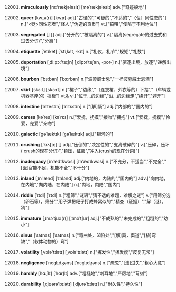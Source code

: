 12001. **miraculously**
[mɪ'rækjələslɪ]  [məˈrækjələslɪ]
adv.["奇迹般地"]  

12002. **queer**
[kwɪə(r)]  [kwɪr]
adj.["古怪的","可疑的","不适的","〈俚〉同性恋的"]  n.["<贬>同性恋者","怪人","伪造的货币"]  vt.["搞糟","使陷于不利地位"]  

12003. **segregated**
[]  []
adj.["分开的","被隔离的"]  v.["隔离(segregate的过去式和过去分词)","分离"]  

12004. **etiquette**
[ˈetɪket]  [ˈɛtɪˌkɛt, -kɪt]
n.["礼仪，礼节","规矩","礼数"]  

12005. **deportation**
[ˌdi:pɔ:'teɪʃn]  [ˌdipɔrˈteʃən, -por-]
n.["驱逐出境，放逐","递解出境"]  

12006. **bourbon**
[ˈbɜ:bən]  [ˈbɜ:rbən]
n.["波旁威士忌","一杯波旁威士忌酒"]  

12007. **skirt**
[skɜ:t]  [skɜ:rt]
n.["裙子","边缘","（连衣裙、外衣等的）下摆","（车辆或机器基座的）挡板"]  vt.& vi.["位于…的边缘","沿…的边缘走","绕开","避开"]  

12008. **intestine**
[ɪnˈtestɪn]  [ɪnˈtɛstɪn]
n.["[解]肠"]  adj.["内部的","国内的"]  

12009. **caress**
[kəˈres]  [kəˈrɛs]
n.["爱抚，抚摸","接吻","拥抱"]  vt.["爱抚，抚摸","怜爱，宠爱","亲吻"]  

12010. **galactic**
[gəˈlæktɪk]  [ɡəˈlæktɪk]
adj.["银河的"]  

12011. **crushing**
[ˈkrʌʃɪŋ]  []
adj.["压倒的","决定性的","支离破碎的"]  v.["压碎，压坏( crush的现在分词)","镇压，征服","冲入(crush的现在分词)"]  

12012. **inadequacy**
[ɪnˈædɪkwəsi]  [ɪnˈædɪkwəsi]
n.["不充分，不适当","不完全","[医]官能不足，机能不全","不十分"]  

12013. **inland**
[ˌɪnˈlænd]  [ˈɪnlənd]
adj.["内地的，内陆的","国内的"]  adv.["向内地，在内地","向内陆，在内陆"]  n.["内地，内陆","国内"]  

12014. **riddle**
[ˈrɪdl]  [ˈrɪdl]
n.["粗筛","谜语","猜不透的难题，难解之谜"]  v.["用筛分选（卵石等），筛分","用子弹把耙子打成蜂窝似的","精查（证据）","解（谜），猜"]  

12015. **immature**
[ˌɪməˈtjʊə(r)]  [ˌɪməˈtʃʊr]
adj.["不成熟的","未完成的","粗糙的","幼小"]  

12016. **sinus**
[ˈsaɪnəs]  [ˈsaɪnəs]
n.["弯曲处，凹陷处","[解]窦，窦道","[植]弯缺","（软体动物的）弯"]  

12017. **volatility**
[ˌvɒlə'tɪlətɪ]  [ˌvɒlə'tɪlətɪ]
n.["挥发性","挥发度","反复无常"]  

12018. **negligence**
[ˈneglɪdʒəns]  [ˈnɛɡlɪdʒəns]
n.["疏忽","[法]过失","粗心大意"]  

12019. **harshly**
[hɑ:ʃlɪ]  [ˈhɑrʃlɪ]
adv.["粗糙地","刺耳地","严厉地","苛刻"]  

12020. **durability**
[ˌdjʊərə'bɪlətɪ]  [ˌdjʊrəˈbɪlətɪ]
n.["耐久性","持久性"]  

